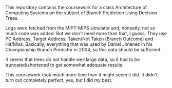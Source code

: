 This repository contains the coursework for a class Architecture of Computing Systems on the subject of Branch Prediction Using Decision Trees. 

Logs were fetched from the MIPT-MIPS simulator and, honestly, not so much code was added. But we don't need more than that, I guess. They use PC Address, Target Address, Taken/Not Taken (Branch Outcome) and Hit/Miss. Basically, everything that was used by Daniel Jimenez in his Championship Branch Predictor in 2004, so this data should be sufficient. 

It seems that trees do not handle well large data, so it had to be truncated/shortened to get somewhat adequate results.

This coursework took much more time than it might seem it did. It didn't turn out completely perfect, yes, but I did my best.
